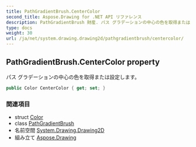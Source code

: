 ```yaml
---
title: PathGradientBrush.CenterColor
second_title: Aspose.Drawing for .NET API リファレンス
description: PathGradientBrush 財産. パス グラデーションの中心の色を取得または設定します
type: docs
weight: 30
url: /ja/net/system.drawing.drawing2d/pathgradientbrush/centercolor/
---
```

## PathGradientBrush.CenterColor property

パス グラデーションの中心の色を取得または設定します。

```csharp
public Color CenterColor { get; set; }
```

### 関連項目

* struct [Color](../../../system.drawing/color/)
* class [PathGradientBrush](../)
* 名前空間 [System.Drawing.Drawing2D](../../pathgradientbrush/)
* 組み立て [Aspose.Drawing](../../../)


